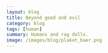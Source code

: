 ```yaml
---
layout: blog
title: Beyond good and evil
category: blog
tags: [human]  
summary: Humans and rag dolls.
image: /images/blog/plakat_baer.png
---
```

